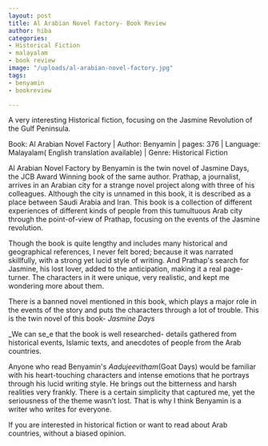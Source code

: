 ```yaml
---
layout: post
title: Al Arabian Novel Factory- Book Review
author: hiba
categories:
- Historical Fiction
- malayalam
- book review
image: "/uploads/al-arabian-novel-factory.jpg"
tags:
- benyamin
- bookreview

---
```

A very interesting Historical fiction, focusing on the Jasmine Revolution of the Gulf Peninsula.

Book: Al Arabian Novel Factory | Author: Benyamin | pages: 376 | Language: Malayalam( English translation available) | Genre: Historical Fiction

Al Arabian Novel Factory by Benyamin is the twin novel of Jasmine Days, the JCB Award Winning book of the same author. Prathap, a journalist, arrives in an Arabian city for a strange novel project along with three of his colleagues. Although the city is unnamed in this book, it is described as a place between Saudi Arabia and Iran. This book is a collection of different experiences of different kinds of people from this tumultuous Arab city through the point-of-view of Prathap, focusing on the events of the Jasmine revolution.

Though the book is quite lengthy and includes many historical and geographical references, I never felt bored; because it was narrated skillfully, with a strong yet lucid style of writing. And Prathap's search for Jasmine, his lost lover, added to the anticipation, making it a real page-turner. The characters in it were unique, very realistic, and kept me wondering more about them. 

There is a banned novel mentioned in this book, which plays a major role in the events of the story and puts the characters through a lot of trouble. This is the twin novel of this book- _Jasmine Days_ 

 _We can se_e that the book is well researched- details gathered from historical events, Islamic texts, and anecdotes of people from the Arab countries.

Anyone who read Benyamin's _Aadujeevitham_(Goat Days) would be familiar with his heart-touching characters and intense emotions that he portrays through his lucid writing style. He brings out the bitterness and harsh realities very frankly. There is a certain simplicity that captured me, yet the seriousness of the theme wasn't lost. That is why I think Benyamin is a writer who writes for everyone. 

If you are interested in historical fiction or want to read about Arab countries, without a biased opinion. 